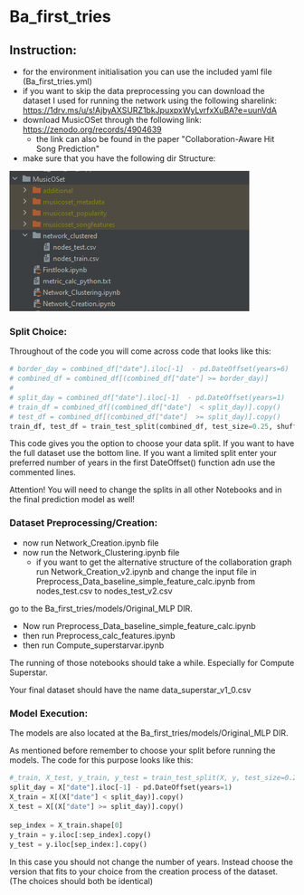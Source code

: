 # Ba_first_tries

## Instruction:



- for the environment initialisation you can use the included yaml file (Ba_first_tries.yml)
- if you want to skip the data preprocessing you can download the dataset I used for running the network using the following sharelink: https://1drv.ms/u/s!AjbyAXSURZ1bkJpuxpxWyLvrfxXuBA?e=uunVdA
- download MusicOSet through the following link: https://zenodo.org/records/4904639
  - the link can also be found in the paper "Collaboration-Aware Hit Song Prediction"
- make sure that you have the following dir Structure:

![Image of Structure](Dir_struct.PNG)

### Split Choice:

Throughout of the code you will come across code that looks like this:

```python
# border_day = combined_df["date"].iloc[-1]  - pd.DateOffset(years=6)
# combined_df = combined_df[(combined_df["date"] >= border_day)]
# 
# split_day = combined_df["date"].iloc[-1]  - pd.DateOffset(years=1)
# train_df = combined_df[(combined_df["date"]  < split_day)].copy()
# test_df = combined_df[(combined_df["date"]  >= split_day)].copy()
train_df, test_df = train_test_split(combined_df, test_size=0.25, shuffle=False)
```
 
This code gives you the option to choose your data split. If you want to have the full dataset use the bottom line. If you want a limited split enter your preferred number of years in the first DateOffset() function adn use the commented lines. 

Attention! 
You will need to change the splits in all other Notebooks and in the final prediction model as well!



### Dataset Preprocessing/Creation:

- now run Network_Creation.ipynb file
- now run the Network_Clustering.ipynb file
  - if you want to get the alternative structure of the collaboration graph run Network_Creation_v2.ipynb and change the input file in Preprocess_Data_baseline_simple_feature_calc.ipynb from nodes_test.csv to nodes_test_v2.csv

go to the Ba_first_tries/models/Original_MLP DIR.

- Now run Preprocess_Data_baseline_simple_feature_calc.ipynb
- then run Preprocess_calc_features.ipynb
- then run Compute_superstarvar.ipynb

The running of those notebooks should take a while. Especially for Compute Superstar.

Your final dataset should have the name data_superstar_v1_0.csv

### Model Execution:

The models are also located at the Ba_first_tries/models/Original_MLP DIR.

As mentioned before remember to choose your split before running the models.
The code for this purpose looks like this:

```python
#_train, X_test, y_train, y_test = train_test_split(X, y, test_size=0.25, shuffle=False)
split_day = X["date"].iloc[-1] - pd.DateOffset(years=1)
X_train = X[(X["date"] < split_day)].copy()
X_test = X[(X["date"] >= split_day)].copy()

sep_index = X_train.shape[0]
y_train = y.iloc[:sep_index].copy()
y_test = y.iloc[sep_index:].copy()
```

In this case you should not change the number of years. Instead choose the version that fits to your choice from the creation process of the dataset. (The choices should both be identical)

